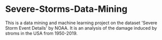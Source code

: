 # Severe-Storms-Data-Mining
This is a data mining and machine learning project on the dataset 'Severe Storm Event Details' by NOAA. It is an analysis of the damage induced by stroms in the USA from 1950-2019.
